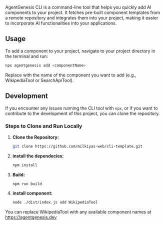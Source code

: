 AgentGenesis CLI is a command-line tool that helps you quickly add AI components to your project. It fetches pre-built component templates from a remote repository and integrates them into your project, making it easier to incorporate AI functionalities into your applications.

## Usage

To add a component to your project, navigate to your project directory in the terminal and run:

```bash
npx agentgenesis add <componentName>
```

Replace <componentName> with the name of the component you want to add (e.g., WikipediaTool or SearchApiTool).

## Development

If you encounter any issues running the CLI tool with `npx`, or if you want to contribute to the development of this project, you can clone the repository.

### Steps to Clone and Run Locally

1. **Clone the Repository:**

   ```bash
   git clone https://github.com/milkiyas-web/cli-template.git
   ```
2. **install the dependecies:**
   ```bash
   npm install
   
3. **Build:**
   ```bash
   npm run build
4. **install component:**
   ```bash
   node ./dist/index.js add WikipediaTool
   ```
You can replace WikipediaTool with any available component names at https://agentgenesis.dev

